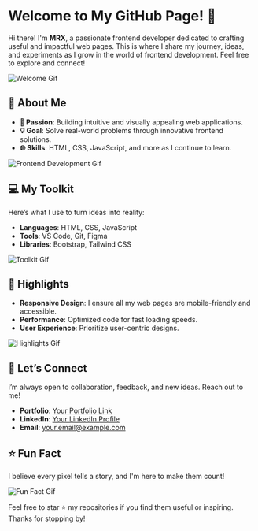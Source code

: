 # Welcome to My GitHub Page! 👋

Hi there! I'm **MRX**, a passionate frontend developer dedicated to crafting useful and impactful web pages. This is where I share my journey, ideas, and experiments as I grow in the world of frontend development. Feel free to explore and connect!

![Welcome Gif](https://media.giphy.com/media/l0HUpt2s9Pclgt9Vm/giphy.gif)

## 🚀 About Me
- **🌟 Passion**: Building intuitive and visually appealing web applications.
- **💡 Goal**: Solve real-world problems through innovative frontend solutions.
- **🌐 Skills**: HTML, CSS, JavaScript, and more as I continue to learn.

![Frontend Development Gif](https://media.giphy.com/media/RbDKaczqWovIugyJmW/giphy.gif)

## 💻 My Toolkit
Here’s what I use to turn ideas into reality:
- **Languages**: HTML, CSS, JavaScript
- **Tools**: VS Code, Git, Figma
- **Libraries**: Bootstrap, Tailwind CSS

![Toolkit Gif](https://media.giphy.com/media/3o7abKhOpu0NwenH3O/giphy.gif)

## 🌟 Highlights
- **Responsive Design**: I ensure all my web pages are mobile-friendly and accessible.
- **Performance**: Optimized code for fast loading speeds.
- **User Experience**: Prioritize user-centric designs.

![Highlights Gif](https://media.giphy.com/media/xUA7bdpLxQhsSQdyog/giphy.gif)

## 🤝 Let’s Connect
I’m always open to collaboration, feedback, and new ideas. Reach out to me!
- **Portfolio**: [Your Portfolio Link](#)
- **LinkedIn**: [Your LinkedIn Profile](#)
- **Email**: your.email@example.com

## ⭐ Fun Fact
I believe every pixel tells a story, and I'm here to make them count!

![Fun Fact Gif](https://media.giphy.com/media/26ufdipQqU2lhNA4g/giphy.gif)

Feel free to star ⭐ my repositories if you find them useful or inspiring. Thanks for stopping by!
